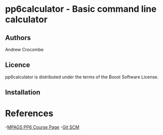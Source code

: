 pp6calculator - Basic command line calculator
=============================================

Authors
-------
Andrew Crocombe

Licence
-------
pp6calculator is distributed under the terms of the Boost Software License.

Installation
------------

References
==========
-[MPAGS PP6 Course Page](http://warwick.ac.uk/fac/sci/physics/research/epp/resources/teaching/software_development_2014)
-[Git SCM](http://git-scm.com)
